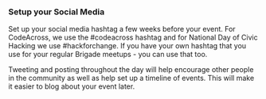 ### Setup your Social Media

Set up your social media hashtag a few weeks before your event. For CodeAcross, we use the #codeacross hashtag and for National Day of Civic Hacking we use #hackforchange. If you have your own hashtag that you use for your regular Brigade meetups - you can use that too.

Tweeting and posting throughout the day will help encourage other people in the community as well as help set up a timeline of events. This will make it easier to blog about your event later.

